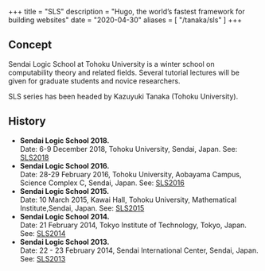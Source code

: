 +++
title = "SLS"
description = "Hugo, the world’s fastest framework for building websites"
date = "2020-04-30"
aliases = [ "/tanaka/sls" ]
+++

## Concept

Sendai Logic School at Tohoku University is a winter school on computability theory and related fields. Several tutorial lectures will be given for graduate students and novice researchers.

SLS series has been headed by Kazuyuki Tanaka (Tohoku University).

## History

- **Sendai Logic School 2018.** \
Date: 6-9 December 2018, Tohoku University, Sendai, Japan. See: [SLS2018](http://www.sendailogic.com/SLS2018/)
- **Sendai Logic School 2016.** \
Date: 28-29 February 2016, Tohoku University, Aobayama Campus, Science Complex C, Sendai, Japan. See: [SLS2016](http://www.sendailogic.com/SLS2016/)
- **Sendai Logic School 2015.** \
Date: 10 March 2015, Kawai Hall, Tohoku University, Mathematical Institute,Sendai, Japan. See: [SLS2015](http://www.math.tohoku.ac.jp/~tanaka/SLS2015.html)
- **Sendai Logic School 2014.** \
Date: 21 February 2014, Tokyo Institute of Technology, Tokyo, Japan. See: [SLS2014](http://www.sendailogic.com/SLS2014/)
- **Sendai Logic School 2013.** \
Date: 22 - 23 February 2014, Sendai International Center, Sendai, Japan. See: [SLS2013](http://www.sendailogic.com/SLS2013/)